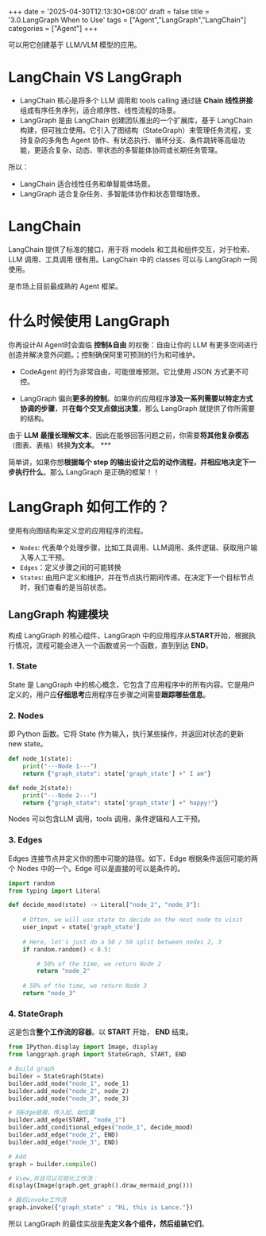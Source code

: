 +++
date = '2025-04-30T12:13:30+08:00'
draft = false
title = '3.0.LangGraph When to Use'
tags = ["Agent","LangGraph","LangChain"]
categories = ["Agent"]
+++

可以用它创建基于 LLM/VLM 模型的应用。



# LangChain VS LangGraph

- LangChain 核心是将多个 LLM 调用和 tools calling 通过链 **Chain 线性拼接**组成有序任务序列，适合顺序性、线性流程的场景。
- LangGraph 是由 LangChain 创建团队推出的一个扩展库，基于 LangChain 构建，但可独立使用。它引入了图结构（StateGraph）来管理任务流程，支持复杂的多角色 Agent 协作、有状态执行、循环分支、条件跳转等高级功能，更适合复杂、动态、带状态的多智能体协同或长期任务管理。

所以：

- LangChain 适合线性任务和单智能体场景。
- LangGraph 适合复杂任务、多智能体协作和状态管理场景。


# LangChain

LangChain 提供了标准的接口，用于将 models 和工具和组件交互，对于检索、LLM 调用、工具调用 很有用。LangChain 中的 classes 可以与 LangGraph 一同使用。

是市场上目前最成熟的 Agent 框架。


# 什么时候使用 LangGraph

你再设计AI Agent时会面临 **控制&自由** 的权衡：自由让你的 LLM 有更多空间进行创造并解决意外问题。；控制确保阿里可预测的行为和可维护。

- CodeAgent 的行为非常自由，可能很难预测，它比使用 JSON 方式更不可控。

- LangGraph 偏向**更多的控制**。如果你的应用程序**涉及一系列需要以特定方式协调的步骤**，并**在每个交叉点做出决策**，那么 LangGraph 就提供了你所需要的结构。

由于 **LLM 最擅长理解文本**，因此在能够回答问题之前，你需要**将其他复杂模态**（图表、表格）转换**为文本**。 ***

简单讲，如果你想**根据每个 step 的输出设计之后的动作流程，并相应地决定下一步执行什么**。那么 LangGraph 是正确的框架！！


# LangGraph 如何工作的？

使用有向图结构来定义您的应用程序的流程。

  - `Nodes`: 代表单个处理步骤，比如工具调用、LLM调用、条件逻辑、获取用户输入等人工干预。
  - `Edges`：定义步骤之间的可能转换
  - `States`: 由用户定义和维护，并在节点执行期间传递。在决定下一个目标节点时，我们查看的是当前状态。


## LangGraph 构建模块

构成 LangGraph 的核心组件，LangGraph 中的应用程序从**START**开始，根据执行情况，流程可能会进入一个函数或另一个函数，直到到达 **END**。

### 1. State

State 是 LangGraph 中的核心概念，它包含了应用程序中的所有内容。它是用户定义的，用户应**仔细思考**应用程序在步骤之间需要**跟踪哪些信息**。

### 2. Nodes

即 Python 函数。它将 State 作为输入，执行某些操作，并返回对状态的更新 new state。

~~~py
def node_1(state):
    print("---Node 1---")
    return {"graph_state": state['graph_state'] +" I am"}

def node_2(state):
    print("---Node 2---")
    return {"graph_state": state['graph_state'] +" happy!"}
~~~

Nodes 可以包含LLM 调用，tools 调用，条件逻辑和人工干预。

### 3. Edges

Edges 连接节点并定义你的图中可能的路径。如下，Edge 根据条件返回可能的两个 Nodes 中的一个。Edge 可以是直接的可以是条件的。

~~~py
import random
from typing import Literal

def decide_mood(state) -> Literal["node_2", "node_3"]:
    
    # Often, we will use state to decide on the next node to visit
    user_input = state['graph_state'] 
    
    # Here, let's just do a 50 / 50 split between nodes 2, 3
    if random.random() < 0.5:

        # 50% of the time, we return Node 2
        return "node_2"
    
    # 50% of the time, we return Node 3
    return "node_3"
~~~

### 4. StateGraph

这是包含**整个工作流的容器**。以 **START** 开始， **END** 结束。

~~~py
from IPython.display import Image, display
from langgraph.graph import StateGraph, START, END

# Build graph
builder = StateGraph(State)
builder.add_node("node_1", node_1)
builder.add_node("node_2", node_2)
builder.add_node("node_3", node_3)

# 将Edge链接，传入起、始位置
builder.add_edge(START, "node_1")
builder.add_conditional_edges("node_1", decide_mood)
builder.add_edge("node_2", END)
builder.add_edge("node_3", END)

# Add
graph = builder.compile()

# View,并且可以可视化工作流：
display(Image(graph.get_graph().draw_mermaid_png()))

# 最后invoke工作流
graph.invoke({"graph_state" : "Hi, this is Lance."})
~~~

所以 LangGraph 的最佳实战是**先定义各个组件，然后组装它们**。
 